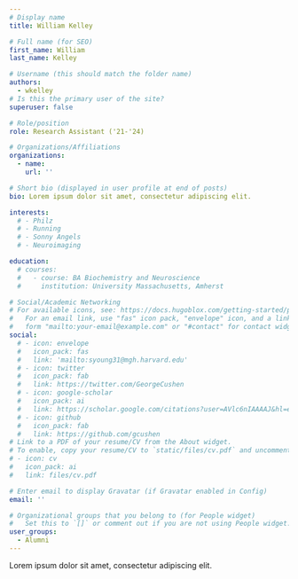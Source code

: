 ```yaml
---
# Display name
title: William Kelley

# Full name (for SEO)
first_name: William
last_name: Kelley

# Username (this should match the folder name)
authors:
  - wkelley
# Is this the primary user of the site?
superuser: false

# Role/position
role: Research Assistant ('21-'24)

# Organizations/Affiliations
organizations:
  - name: 
    url: ''

# Short bio (displayed in user profile at end of posts)
bio: Lorem ipsum dolor sit amet, consectetur adipiscing elit.

interests:
  # - Philz
  # - Running
  # - Sonny Angels
  # - Neuroimaging

education:
  # courses:
  #   - course: BA Biochemistry and Neuroscience
  #     institution: University Massachusetts, Amherst

# Social/Academic Networking
# For available icons, see: https://docs.hugoblox.com/getting-started/page-builder/#icons
#   For an email link, use "fas" icon pack, "envelope" icon, and a link in the
#   form "mailto:your-email@example.com" or "#contact" for contact widget.
social:
  # - icon: envelope
  #   icon_pack: fas
  #   link: 'mailto:syoung31@mgh.harvard.edu'
  # - icon: twitter
  #   icon_pack: fab
  #   link: https://twitter.com/GeorgeCushen
  # - icon: google-scholar
  #   icon_pack: ai
  #   link: https://scholar.google.com/citations?user=AVlc6nIAAAAJ&hl=en
  # - icon: github
  #   icon_pack: fab
  #   link: https://github.com/gcushen
# Link to a PDF of your resume/CV from the About widget.
# To enable, copy your resume/CV to `static/files/cv.pdf` and uncomment the lines below.
# - icon: cv
#   icon_pack: ai
#   link: files/cv.pdf

# Enter email to display Gravatar (if Gravatar enabled in Config)
email: ''

# Organizational groups that you belong to (for People widget)
#   Set this to `[]` or comment out if you are not using People widget.
user_groups:
  - Alumni
---
```


Lorem ipsum dolor sit amet, consectetur adipiscing elit.


